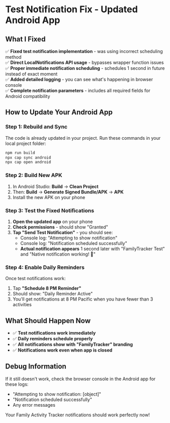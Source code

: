# Test Notification Fix - Updated Android App

## What I Fixed

✅ **Fixed test notification implementation** - was using incorrect scheduling method  
✅ **Direct LocalNotifications API usage** - bypasses wrapper function issues  
✅ **Proper immediate notification scheduling** - schedules 1 second in future instead of exact moment  
✅ **Added detailed logging** - you can see what's happening in browser console  
✅ **Complete notification parameters** - includes all required fields for Android compatibility

## How to Update Your Android App

### Step 1: Rebuild and Sync
The code is already updated in your project. Run these commands in your local project folder:

```bash
npm run build
npx cap sync android
npx cap open android
```

### Step 2: Build New APK
1. In Android Studio: **Build** → **Clean Project**
2. Then: **Build** → **Generate Signed Bundle/APK** → **APK**
3. Install the new APK on your phone

### Step 3: Test the Fixed Notifications

1. **Open the updated app** on your phone
2. **Check permissions** - should show "Granted" 
3. **Tap "Send Test Notification"** - you should see:
   - Console log: "Attempting to show notification"
   - Console log: "Notification scheduled successfully" 
   - **Actual notification appears** 1 second later with "FamilyTracker Test" and "Native notification working! 🎉"

### Step 4: Enable Daily Reminders
Once test notifications work:
1. Tap **"Schedule 8 PM Reminder"**
2. Should show: "Daily Reminder Active"
3. You'll get notifications at 8 PM Pacific when you have fewer than 3 activities

## What Should Happen Now

- ✅ **Test notifications work immediately**
- ✅ **Daily reminders schedule properly**  
- ✅ **All notifications show with "FamilyTracker" branding**
- ✅ **Notifications work even when app is closed**

## Debug Information

If it still doesn't work, check the browser console in the Android app for these logs:
- "Attempting to show notification: [object]"
- "Notification scheduled successfully"
- Any error messages

Your Family Activity Tracker notifications should work perfectly now!